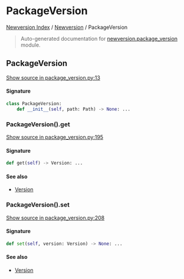 # PackageVersion

[Newversion Index](../README.md#newversion-index) /
[Newversion](./index.md#newversion) /
PackageVersion

> Auto-generated documentation for [newversion.package_version](https://github.com/vemel/newversion/blob/main/newversion/package_version.py) module.

## PackageVersion

[Show source in package_version.py:13](https://github.com/vemel/newversion/blob/main/newversion/package_version.py#L13)

#### Signature

```python
class PackageVersion:
    def __init__(self, path: Path) -> None: ...
```

### PackageVersion().get

[Show source in package_version.py:195](https://github.com/vemel/newversion/blob/main/newversion/package_version.py#L195)

#### Signature

```python
def get(self) -> Version: ...
```

#### See also

- [Version](./version.md#version)

### PackageVersion().set

[Show source in package_version.py:208](https://github.com/vemel/newversion/blob/main/newversion/package_version.py#L208)

#### Signature

```python
def set(self, version: Version) -> None: ...
```

#### See also

- [Version](./version.md#version)
